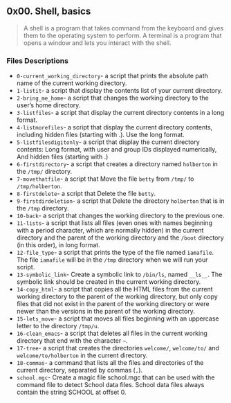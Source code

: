 ## 0x00. Shell, basics
> A shell is a program that takes command from the keyboard and gives them to
> the operating system to perform.
> A terminal is a program that opens a window and lets you interact with the
> shell.

### Files Descriptions
* `0-current_working_directory`- a script that prints the absolute path name of the current working directory.
* `1-listit`- a script that display the contents list of your current directory.
* `2-bring_me_home`- a script that changes the working directory to the user’s home directory.
* `3-listfiles`- a script that display the current directory contents in a long format.
* `4-listmorefiles`- a script that display the current directory contents, including hidden files (starting with .). Use the long format.
* `5-listfilesdigitonly`- a script that display the current directory contents: Long format, with user and group IDs displayed numerically, And hidden files (starting with .)
* `6-firstdirectory`- a script that creates a directory named `holberton` in the `/tmp/` directory.
* `7-movethatfile`- a script that Move the file `betty` from `/tmp/` to `/tmp/holberton`.
* `8-firstdelete`- a script that Delete the file `betty`.
* `9-firstdirdeletion`- a script that Delete the directory `holberton` that is in the `/tmp` directory.
* `10-back`- a script that changes the working directory to the previous one.
* `11-lists`- a script that lists all files (even ones with names beginning with a period character, which are normally hidden) in the current directory and the parent of the working directory and the `/boot` directory (in this order), in long format.
* `12-file_type`- a script that prints the type of the file named `iamafile`. The file `iamafile` will be in the `/tmp` directory when we will run your script.
* `13-symbolic_link`- Create a symbolic link to `/bin/ls`, named `__ls__`. The symbolic link should be created in the current working directory.
* `14-copy_html`- a script that copies all the HTML files from the current working directory to the parent of the working directory, but only copy files that did not exist in the parent of the working directory or were newer than the versions in the parent of the working directory.
* `15-lets_move`- a script that moves all files beginning with an uppercase letter to the directory `/tmp/u`.
* `16-clean_emacs`- a script that deletes all files in the current working directory that end with the character `~`.
* `17-tree`- a script that creates the directories `welcome/`, `welcome/to/` and `welcome/to/holberton` in the current directory.
* `18-commas`- a command that lists all the files and directories of the current directory, separated by commas (`,`).
* `school.mgc`- Create a magic file school.mgc that can be used with the command file to detect School data files. School data files always contain the string SCHOOL at offset 0.
